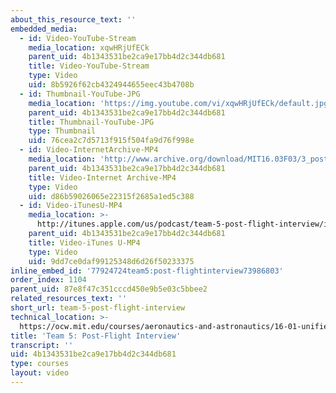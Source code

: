 ```yaml
---
about_this_resource_text: ''
embedded_media:
  - id: Video-YouTube-Stream
    media_location: xqwHRjUfECk
    parent_uid: 4b1343531be2ca9e17bb4d2c344db681
    title: Video-YouTube-Stream
    type: Video
    uid: 8b5926f62cb4324944655eec43b4708b
  - id: Thumbnail-YouTube-JPG
    media_location: 'https://img.youtube.com/vi/xqwHRjUfECk/default.jpg'
    parent_uid: 4b1343531be2ca9e17bb4d2c344db681
    title: Thumbnail-YouTube-JPG
    type: Thumbnail
    uid: 76cea2c7d5713f915f504fa9d76f998e
  - id: Video-InternetArchive-MP4
    media_location: 'http://www.archive.org/download/MIT16.03F03/3_post-220k.mp4'
    parent_uid: 4b1343531be2ca9e17bb4d2c344db681
    title: Video-Internet Archive-MP4
    type: Video
    uid: d86b59026065e22315f2685a1ed5c388
  - id: Video-iTunesU-MP4
    media_location: >-
      http://itunes.apple.com/us/podcast/team-5-post-flight-interview/id354868963?i=80690321
    parent_uid: 4b1343531be2ca9e17bb4d2c344db681
    title: Video-iTunes U-MP4
    type: Video
    uid: 9dd7ce0daf99125348d6d26f50233375
inline_embed_id: '77924724team5:post-flightinterview73986803'
order_index: 1104
parent_uid: 87e8f47c351cccd450e9b5e03c5bbee2
related_resources_text: ''
short_url: team-5-post-flight-interview
technical_location: >-
  https://ocw.mit.edu/courses/aeronautics-and-astronautics/16-01-unified-engineering-i-ii-iii-iv-fall-2005-spring-2006/systems-labs-04/team-5-post-flight-interview
title: 'Team 5: Post-Flight Interview'
transcript: ''
uid: 4b1343531be2ca9e17bb4d2c344db681
type: courses
layout: video
---
```

